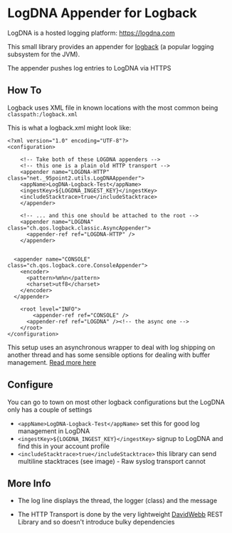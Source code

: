 # LogDNA Appender for Logback

LogDNA is a hosted logging platform: https://logdna.com

This small library provides an appender for [logback](https://logback.qos.ch) (a popular logging subsystem for the JVM). 

The appender pushes log entries to LogDNA via HTTPS

## How To

Logback uses XML file in known locations with the most common being `classpath:/logback.xml`

This is what a logback.xml might look like:

    <?xml version="1.0" encoding="UTF-8"?>
    <configuration>

        <!-- Take both of these LOGDNA appenders -->
        <!-- this one is a plain old HTTP transport -->
        <appender name="LOGDNA-HTTP" class="net._95point2.utils.LogDNAAppender">
        <appName>LogDNA-Logback-Test</appName>
        <ingestKey>${LOGDNA_INGEST_KEY}</ingestKey>
        <includeStacktrace>true</includeStacktrace>
        </appender>

        <!-- ... and this one should be attached to the root -->
        <appender name="LOGDNA" class="ch.qos.logback.classic.AsyncAppender">
          <appender-ref ref="LOGDNA-HTTP" />
        </appender>


      <appender name="CONSOLE" class="ch.qos.logback.core.ConsoleAppender">
        <encoder>
          <pattern>%m%n</pattern>
          <charset>utf8</charset>
        </encoder>
      </appender> 

        <root level="INFO">
            <appender-ref ref="CONSOLE" />
          <appender-ref ref="LOGDNA" /><!-- the async one -->
        </root>
    </configuration>
    
This setup uses an asynchronous wrapper to deal with log shipping on another thread 
and has some sensible options for dealing with buffer management. [Read more here](https://logback.qos.ch/manual/appenders.html#AsyncAppender)

## Configure

You can go to town on most other logback configurations but the LogDNA only has a couple of settings
    
* `<appName>LogDNA-Logback-Test</appName>` set this for good log management in LogDNA
* `<ingestKey>${LOGDNA_INGEST_KEY}</ingestKey>` signup to LogDNA and find this in your account profile
* `<includeStacktrace>true</includeStacktrace>` this library can send multiline stacktraces (see image) - Raw syslog transport cannot
    
## More Info

* The log line displays the thread, the logger (class) and the message

* The HTTP Transport is done by the very lightweight [DavidWebb](https://github.com/hgoebl/DavidWebb) REST Library and so doesn't introduce bulky dependencies

